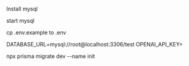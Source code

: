 Install mysql

start mysql

cp .env.example to .env

DATABASE_URL=mysql://root@localhost:3306/test
OPENAI_API_KEY=<your-own-openai-api-key>

npx prisma migrate dev --name init
